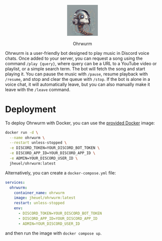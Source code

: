 <p align="center">
  <img alt="Light" src="./docs/logo.png" width="20%">
</p>
<p align="center">
  Ohrwurm
</p>

Ohrwurm is a user-friendly bot designed to play music in Discord voice chats. Once added to your server, you can request a song using the command `/play {query}`, where query can be a URL to a YouTube video or playlist, or a simple search term. The bot will fetch the song and start playing it. You can pause the music with `/pause`, resume playback with `/resume`, and stop and clear the queue with `/stop`. If the bot is alone in a voice chat, it will automatically leave, but you can also manually make it leave with the `/leave` command.

# Deployment
To deploy Ohrwurm with Docker, you can use the [provided Docker](https://hub.docker.com/r/jheuel/ohrwurm) image:
```bash
docker run -d \
  --name ohrwurm \
  --restart unless-stopped \
  -e DISCORD_TOKEN=YOUR_DISCORD_BOT_TOKEN \
  -e DISCORD_APP_ID=YOUR_DISCORD_APP_ID \
  -e ADMIN=YOUR_DISCORD_USER_ID \
  jheuel/ohrwurm:latest
```



Alternatively, you can create a `docker-compose.yml` file:
```yaml
services:
  ohrwurm:
    container_name: ohrwurm
    image: jheuel/ohrwurm:latest
    restart: unless-stopped
    env:
      - DISCORD_TOKEN=YOUR_DISCORD_BOT_TOKEN
      - DISCORD_APP_ID=YOUR_DISCORD_APP_ID
      - ADMIN=YOUR_DISCORD_USER_ID
```
and then run the image with `docker compose up`.
